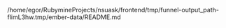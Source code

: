 /home/egor/RubymineProjects/nsuask/frontend/tmp/funnel-output_path-flimL3hw.tmp/ember-data/README.md